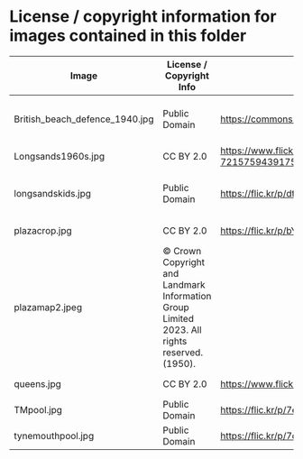 # License / copyright information for images contained in this folder

| Image                          | License / Copyright Info | Source                                                   | Creator                             |
|--------------------------------|--------------------------|----------------------------------------------------------|-------------------------------------|
| British_beach_defence_1940.jpg | Public Domain            | <https://commons.wikimedia.org/wiki/File:British_beach_defence_1940.jpg> | IWM / 	Lieutenant E.G. Malindine    |
| Longsands1960s.jpg             | CC BY 2.0                | <https://www.flickr.com/photos/terry_wha/2263106008/in/album-72157594391750659/> | Terry Whalebone                     | 
| longsandskids.jpg              | Public Domain | <https://flic.kr/p/dtNdZ7>                               | Laszlo Torday / Newcastle Libraries |
| plazacrop.jpg                  | CC BY 2.0 | <https://flic.kr/p/bY7GPu>                               | Jason Judge                         |
| plazamap2.jpeg                 | © Crown Copyright and Landmark Information Group Limited 2023. All rights reserved. (1950). |
| queens.jpg                     | CC BY 2.0 | <https://www.flickr.com/photos/hartman045/2870127270/> | Bill Hartmann                       |
| TMpool.jpg                     | Public Domain | <https://flic.kr/p/7ecMow> | Newcastle Libraries                 |
| tynemouthpool.jpg              | Public Domain | <https://flic.kr/p/7deyVL> | Newcastle Libraries                 | 







